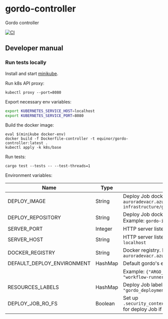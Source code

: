 # gordo-controller
Gordo controller

[![CI](https://github.com/equinor/gordo-controller/workflows/CI/badge.svg)](https://github.com/equinor/gordo-controller/actions)

## Developer manual

### Run tests locally

Install and start [minikube](https://minikube.sigs.k8s.io/docs/start).

Run k8s API proxy:
```
kubectl proxy --port=8080
```

Export necessary env variables:
```bash
export KUBERNETES_SERVICE_HOST=localhost
export KUBERNETES_SERVICE_PORT=8080
```

Build the docker image:
```
eval $(minikube docker-env)
docker build -f Dockerfile-controller -t equinor/gordo-controller:latest .
kubectl apply -k k8s/base
```

Run tests:
```
cargo test --tests -- --test-threads=1
```

Environment variables:

| Name                         | Type    | Description                                                                                   |
| ---------------------------- | ------- | --------------------------------------------------------------------------------------------- |
| DEPLOY\_IMAGE                | String  | Deploy Job docker image. Example: `auroradevacr.azurecr.io/gordo-infrastructure/gordo-deploy` |
| DEPLOY\_REPOSITORY           | String  | Deploy Job docker image without registry. Example: `gordo-infrastructure/gordo-deploy`        |
| SERVER\_PORT                 | Integer | HTTP server listening port. Example: `8080`                                                   |
| SERVER\_HOST                 | String  | HTTP server listening host. Example: `localhost`                                              |
| DOCKER\_REGISTRY             | String  | Docker registry. Example: `auroradevacr.azurecr.io`                                           |
| DEFAULT\_DEPLOY\_ENVIRONMENT | HashMap | Default gordo's environment variables.                                                        |
|                              |         | Example: `{"ARGO_SERVICE_ACCOUNT": "workflow-runner"}`                                        |
| RESOURCES\_LABELS            | HashMap | Deploy Job labels. Example: `{"app": "gordo_deployment"}`                                     |
| DEPLOY\_JOB\_RO\_FS          | Boolean | Set up `.security_context.read_only_root_filesystem` for deploy Job if `true`                 |
